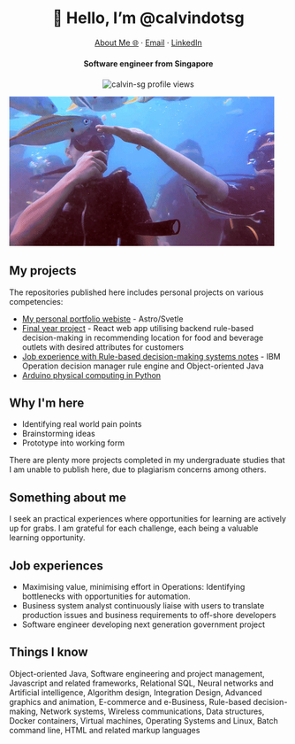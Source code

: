 <p align="center">
  <h1 align="center">👋 Hello, I’m @calvindotsg</h1>
</p>
<p align="center">
    <a href="https://calvin.sg">About Me 🌐</a>
    ·
    <a href="mailto:hello@calvin.sg">Email</a>
    ·
    <a href="https://www.linkedin.com/in/calvin-loh/">LinkedIn</a>
</p>
<p align="center">
  <h4 align="center">Software engineer from Singapore</h4>
</p>

<p align="center"> 
  <img align="center" src="https://komarev.com/ghpvc/?username=calvin-sg" alt="calvin-sg profile views" />
</p>

[![Site preview](/assets/hero.gif)](https://calvin.sg/)

## My projects
The repositories published here includes personal projects on various competencies:
- [My personal portfolio webiste](https://calvin.sg/) - Astro/Svetle
- [Final year project](https://github.com/calvindotsg/Final-year-project) - React web app utilising backend rule-based decision-making in recommending location for food and beverage outlets with desired attributes for customers 
- [Job experience with Rule-based decision-making systems notes](https://github.com/calvin-sg/Rule-based_systems) - IBM Operation decision manager rule engine and Object-oriented Java
- [Arduino physical computing in Python](https://github.com/calvin-sg/Arduino-projects/)

## Why I'm here
- Identifying real world pain points
- Brainstorming ideas
- Prototype into working form  

There are plenty more projects completed in my undergraduate studies that I am unable to publish here, due to plagiarism concerns among others.

## Something about me
I seek an practical experiences where opportunities for learning are actively up for grabs. I am grateful for each challenge, each being a valuable learning opportunity.

## Job experiences
- Maximising value, minimising effort in Operations: Identifying bottlenecks with opportunities for automation.
- Business system analyst continuously liaise with users to translate production issues and business requirements to off-shore developers
- Software engineer developing next generation government project

## Things I know
Object-oriented Java, Software engineering and project management, Javascript and related frameworks, Relational SQL, Neural networks and Artificial intelligence, Algorithm design, Integration Design, Advanced graphics and animation, E-commerce and e-Business, Rule-based decision-making, Network systems, Wireless communications, Data structures, Docker containers, Virtual machines, Operating Systems and Linux, Batch command line, HTML and related markup languages

<!---
- 💞️ I’m looking to collaborate on ...
- 📫 How to reach me ...
calvin-sg/calvin-sg is a ✨ special ✨ repository because its README.md (this file) appears on your GitHub profile.
You can click the Preview link to take a look at your changes.
--->
